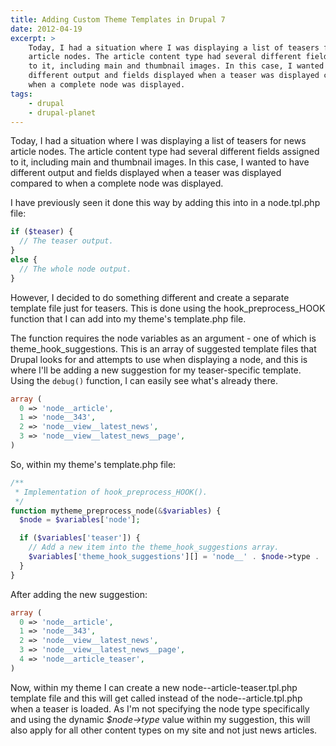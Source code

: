 ```yaml
---
title: Adding Custom Theme Templates in Drupal 7
date: 2012-04-19
excerpt: >
    Today, I had a situation where I was displaying a list of teasers for news
    article nodes. The article content type had several different fields assigned
    to it, including main and thumbnail images. In this case, I wanted to have
    different output and fields displayed when a teaser was displayed compared to
    when a complete node was displayed.
tags:
    - drupal
    - drupal-planet
---
```


Today, I had a situation where I was displaying a list of teasers for news
article nodes. The article content type had several different fields assigned to
it, including main and thumbnail images. In this case, I wanted to have
different output and fields displayed when a teaser was displayed compared to
when a complete node was displayed.

I have previously seen it done this way by adding this into in a node.tpl.php
file:

```php
if ($teaser) {
  // The teaser output.
}
else {
  // The whole node output.
}
```

However, I decided to do something different and create a separate template file
just for teasers. This is done using the hook_preprocess_HOOK function that I
can add into my theme's template.php file.

The function requires the node variables as an argument - one of which is
theme_hook_suggestions. This is an array of suggested template files that Drupal
looks for and attempts to use when displaying a node, and this is where I'll be
adding a new suggestion for my teaser-specific template. Using the `debug()`
function, I can easily see what's already there.

```php
array (
  0 => 'node__article',
  1 => 'node__343',
  2 => 'node__view__latest_news',
  3 => 'node__view__latest_news__page',
)
```

So, within my theme's template.php file:

```php
/**
 * Implementation of hook_preprocess_HOOK().
 */
function mytheme_preprocess_node(&$variables) {
  $node = $variables['node'];

  if ($variables['teaser']) {
    // Add a new item into the theme_hook_suggestions array.
    $variables['theme_hook_suggestions'][] = 'node__' . $node->type . '_teaser';
  }
}
```

After adding the new suggestion:

```php
array (
  0 => 'node__article',
  1 => 'node__343',
  2 => 'node__view__latest_news',
  3 => 'node__view__latest_news__page',
  4 => 'node__article_teaser',
)
```

Now, within my theme I can create a new node--article-teaser.tpl.php template
file and this will get called instead of the node--article.tpl.php when a teaser
is loaded. As I'm not specifying the node type specifically and using the
dynamic <em>\$node->type</em> value within my suggestion, this will also apply
for all other content types on my site and not just news articles.
